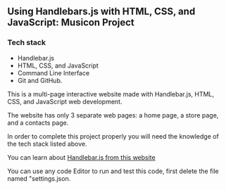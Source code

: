 ## Using Handlebars.js with HTML, CSS, and JavaScript: Musicon Project

### Tech stack
* Handlebar.js
* HTML, CSS, and JavaScript
* Command Line Interface
* Git and GitHub.

This is a multi-page interactive website made with Handlebar.js, HTML, CSS, and JavaScript web development.

The website has only 3 separate web pages: a home page, a store page, and a contacts page.

In order to complete this project properly you will need the knowledge of the tech stack listed above.

You can learn about [Handlebar.js from this website](https://handlebarsjs.com)

You can use any code Editor to run and test this code, first delete the file named "settings.json.
